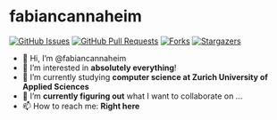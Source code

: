 # fabiancannaheim

[![GitHub Issues](https://img.shields.io/github/issues/fabiancannaheim/fabiancannaheim.svg?style=flat-square)](https://github.com/fabiancannaheim/fabiancannaheim/issues) 
[![GitHub Pull Requests](https://img.shields.io/github/issues-pr/fabiancannaheim/fabiancannaheim.svg?style=flat-square)](https://github.com/fabiancannaheim/fabiancannaheim/pulls) 
[![Forks](https://img.shields.io/github/forks/fabiancannaheim/fabiancannaheim.svg)](https://github.com/fabiancannaheim/fabiancannaheim/network)
[![Stargazers](https://img.shields.io/github/stars/fabiancannaheim/fabiancannaheim.svg)](https://github.com/fabiancannaheim/fabiancannaheim/stargazers)

- 👋 Hi, I’m @fabiancannaheim
- 👀 I’m interested in **absolutely everything**!
- 🌱 I’m currently studying **computer science at Zurich University of Applied Sciences**
- 💞️ I’m **currently figuring out** what I want to collaborate on ...
- 📫 How to reach me: **Right here**

<!---
fabiancannaheim/fabiancannaheim is a ✨ special ✨ repository because its `README.md` (this file) appears on your GitHub profile.
You can click the Preview link to take a look at your changes.
--->
